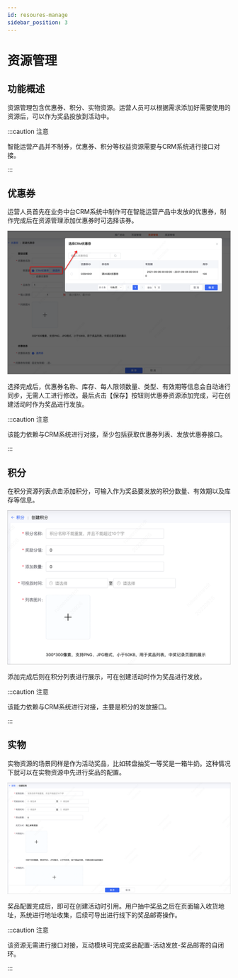 ```yaml
---
id: resoures-manage
sidebar_position: 3
---
```


# 资源管理

## 功能概述

资源管理包含优惠券、积分、实物资源。运营人员可以根据需求添加好需要使用的资源后，可以作为奖品投放到活动中。

:::caution 注意

智能运营产品并不制券，优惠券、积分等权益资源需要与CRM系统进行接口对接。

:::

## 优惠券

运营人员首先在业务中台CRM系统中制作可在智能运营产品中发放的优惠券，制作完成后在资源管理添加优惠券时可选择该券。

![图 45](/img/1236c90c3a965fa396fda56f5745eba5b34bfde6653b63840d13822aaae59d23.png)

选择完成后，优惠券名称、库存、每人限领数量、类型、有效期等信息会自动进行同步，无需人工进行修改。最后点击【保存】按钮则优惠券资源添加完成，可在创建活动时作为奖品进行发放。

:::caution 注意

该能力依赖与CRM系统进行对接，至少包括获取优惠券列表、发放优惠券接口。

:::

## 积分

在积分资源列表点击添加积分，可输入作为奖品要发放的积分数量、有效期以及库存等信息。

![图 46](/img/19d834fd105ee602c44f63426a77dcd186613205271e4307b0087b7a2988302b.png)

添加完成后则在积分列表进行展示，可在创建活动时作为奖品进行发放。

:::caution 注意

该能力依赖与CRM系统进行对接，主要是积分的发放接口。

:::

## 实物

实物资源的场景同样是作为活动奖品，比如转盘抽奖一等奖是一箱牛奶。这种情况下就可以在实物资源中先进行奖品的配置。

![图 47](/img/bdeb00c803355ae1c852d55918d07dabef566fd0fe9e97ef0dd5131fcd3662aa.png)

奖品配置完成后，即可在创建活动时引用。用户抽中奖品之后在页面输入收货地址，系统进行地址收集，后续可导出进行线下的奖品邮寄操作。

:::caution 注意

该资源无需进行接口对接，互动模块可完成奖品配置-活动发放-奖品邮寄的自闭环。

:::
